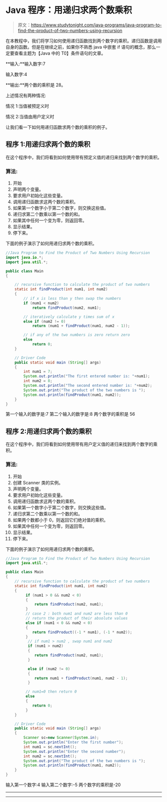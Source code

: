 # Java 程序：用递归求两个数乘积

> 原文：<https://www.studytonight.com/java-programs/java-program-to-find-the-product-of-two-numbers-using-recursion>

在本教程中，我们将学习如何使用递归函数找到两个数字的乘积。递归函数是调用自身的函数。但是在继续之前，如果你不熟悉 java 中嵌套 if 语句的概念，那么一定要查看主题为【Java 中的 T0】条件语句的文章。

**输入:**输入数字:7

输入数字:4

**输出:**两个数的乘积是 28。

上述情况有两种情况:

情况 1:当值被预定义时

情况 2:当值由用户定义时

让我们看一下如何用递归函数求两个数的乘积的例子。

## 程序 1:用递归求两个数的乘积

在这个程序中，我们将看到如何使用带有预定义值的递归来找到两个数字的乘积。

### 算法:

1.  开始
2.  声明两个变量。
3.  要求用户初始化这些变量。
4.  调用递归函数求这两个数的乘积。
5.  如果第一个数字小于第二个数字，则交换这些值。
6.  递归求第二个数乘以第一个数的和。
7.  如果其中任何一个变为零，则返回零。
8.  显示结果。
9.  停下来。

下面的例子演示了如何用递归求两个数的乘积。

```java
//Java Program to Find the Product of Two Numbers Using Recursion
import java.io.*;
import java.util.*;

public class Main 
{

    // recursive function to calculate the product of two numbers
    static int findProduct(int num1, int num2)
    {
        // if x is less than y then swap the numbers
        if (num1 < num2)
            return findProduct(num2, num1);

        // iteratively calculate y times sum of x
        else if (num2 != 0)
            return (num1 + findProduct(num1, num2 - 1));

        // if any of the two numbers is zero return zero
        else
            return 0;
    }

    // Driver Code
    public static void main (String[] args)
    {
        int num1 = 7;
        System.out.println("The first entered number is: "+num1); 
        int num2 = 8;
        System.out.println("The second entered number is: "+num2); 
        System.out.print("The product of the two numbers is "); 
        System.out.println(findProduct(num1, num2)); 
    }
}
```

第一个输入的数字是:7
第二个输入的数字是:8
两个数字的乘积是 56

## 程序 2:用递归求两个数的乘积

在这个程序中，我们将看到如何使用带有用户定义值的递归来找到两个数字的乘积。

### 算法:

1.  开始
2.  创建 Scanner 类的实例。
3.  声明两个变量。
4.  要求用户初始化这些变量。
5.  调用递归函数求这两个数的乘积。
6.  如果第一个数字小于第二个数字，则交换这些值。
7.  递归求第二个数乘以第一个数的和。
8.  如果两个数都小于 0，则返回它们绝对值的乘积。
9.  如果其中任何一个变为零，则返回零。
10.  显示结果。
11.  停下来。

下面的例子演示了如何用递归求两个数的乘积。

```java
//Java Program to Find the Product of Two Numbers Using Recursion
import java.util.*;

public class Main 
{
    // recursive function to calculate the product of two numbers
    static int findProduct(int num1, int num2)
    {
         if (num1 > 0 && num2 < 0) 
         {
             return findProduct(num2, num1);
         }
         // case 2 : both num1 and num2 are less than 0
         // return the product of their absolute values
         else if (num1 < 0 && num2 < 0) 
         {
            return findProduct((-1 * num1), (-1 * num2));
         }
          // if num1 > num2 , swap num1 and num2 
          if (num1 > num2) 
          {
             return findProduct(num2, num1);
          }

          else if (num2 != 0) 
          {
             return num1 + findProduct(num1, num2 - 1);
          }

         // num1=0 then return 0
         else 
         {
            return 0;
         }
    }

    // Driver Code
    public static void main (String[] args)
    {
        Scanner sc=new Scanner(System.in);
        System.out.println("Enter the first number"); 
        int num1 = sc.nextInt();
        System.out.println("Enter the second number"); 
        int num2 = sc.nextInt();
        System.out.print("The product of the two numbers is "); 
        System.out.println(findProduct(num1, num2)); 
    }
}
```

输入第一个数字:4
输入第二个数字:-5
两个数字的乘积是-20

* * *

* * *